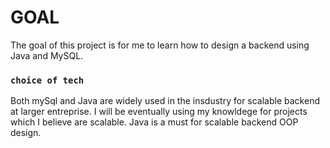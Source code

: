 # GOAL
The goal of this project is for me to learn how to design a backend using Java and MySQL. 

### `choice of tech`
Both mySql and Java are widely used in the insdustry for scalable backend at larger entreprise. I will be eventually using my 
knowldege for projects which I believe are scalable. Java is a must for scalable backend OOP design.  
